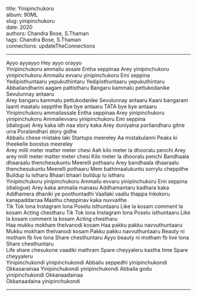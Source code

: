 title: Yinipinchukoru  
album: 90ML  
slug: yinipinchukoru  
date: 2020  
authors: Chandra Bose, S.Thaman  
tags: Chandra Bose, S.Thaman  
connections: updateTheConnections  

------------

Ayyo ayyayyo Hey ayyo orayyo  
Yinipinchukoru ammailu assale Entha seppinaa Arey yinipinchukoru yinipinchukoru Ammailu evvaru yinipinchukoru Emi seppina  
Yedipisthuntaaru yepukuthintaru Yedipisthuntaaru yepukuthintaru Abbailandharini aagam pattistharu Bangaru kammalu pettukodanike Sevulunnay antaaru  
Arey bangaru kammalu pettukodanike Sevulunnay antaaru Kaani bangaram laanti maatalu seppithe Bye bye antaaru TATA bye bye antaaru  
Yinipinchukoru ammailassale Entha seppinaa Arey yinipinchukoru yinipinchukoru Ammailevvaru yinipinchukoru Emi seppina  
(dialogue) Arey kaka idh naa story kaka Arey duniyalna porilandharu gitne urra Poralandhari story gidhe  
Abbailu chese mistake laki Startups meereley Aa mistakulanni Peaks ki theekelle boostus meereley  
Arey milli meter matter meter chesi Aah kilo meter la dhooralu penchi Arey arey milli meter matter meter chesi Kilo meter la dhooralu penchi Bandhaala dhaaraalu thenchesukuntu Meerelli pothaaru Arey bandhaala dhaaraalu thenchesukuntu Meerelli pothaaru Mem bathimaalukuntu sorrylu cheppithe Buildup lu istharu Bhaari bhaari buildup lu istharu  
Yinipinchukoru yinipinchukoru Ammailu evvaru yinipinchukoru Emi seppina  
(dialogue) Arey kaka ammaila manasu Addhamantaru kadhara kaka Addhamera dhaniki ye poothuntadhi Vaallaki vaallu thappa Inkokoru kanapaddarraa Masthu cheppinav kaka nuvvaithe  
Tik Tok lona Instagram lona Poselu isthuntaaru Like la kosam comment la kosam Acting chestharu Tik Tok lona Instagram lona Poselu isthuntaaru Like la kosam comment la kosam Acting chestharu  
Haa mukku mokham thelvanodi kosam Haa pakku pakku navvuthuntaaru Mukku mokham thelvanodi kosam Pakku pakku navvuthuntaaru Beauty ni motham fb live lona Share chesthuntaru Ayyo beauty ni motham fb live lona Share chesthuntaru  
Life share chesukone vaadiki mathram Spare cheyyaleru kastha time Spare cheyyaleru  
Yinipinchukondi yinipinchukondi Abbailu seppedhi yinipinchukondi Okkasarainaa Yinipinchukondi yinipinchukondi Abbaila godu yinipinchukondi Okkanaadainaa  
Okkanaadaina yinipinchukondi  


------------
